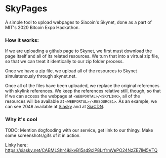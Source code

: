# SkyPages
A simple tool to upload webpages to Siacoin's Skynet, done as a part of MIT's 2020 Bitcoin Expo Hackathon.

### How it works:

If we are uploading a github page to Skynet, we first must download the page itself and all of its related resources. We turn that into a virtual zip file, so that we can treat it identically to our zip folder process.

Once we have a zip file, we upload all of the resources to Skynet simulatenously through skynet.net. 

Once all of the files have been uploaded, we replace the original references with skylink references.
We keep the references relative still, though, so that if we can access the webpage at `<WEBPORTAL>/<SKYLINK>`, all of the resources will be available at `<WEBPORTAL>/<RESOURCE1>`. As an example, we can see 2048 available at [Siasky](https://siasky.net/CAAl5W2XQYN3qlQRvIq5G8iz1Jf5jHDwstyWx_Rwd6CmLQ) and at [SiaCDN](https://siacdn.com/CAAl5W2XQYN3qlQRvIq5G8iz1Jf5jHDwstyWx_Rwd6CmLQ).

### Why it's cool

TODO: 
Mention dogfooding with our service, get link to our thingy. Make some screenshots/gifs of it in action.

Linky here: https://siasky.net/CABMLShr4jkikvB15sd9cIP8LrfrmVePO24NzZE7lM5VTQ
